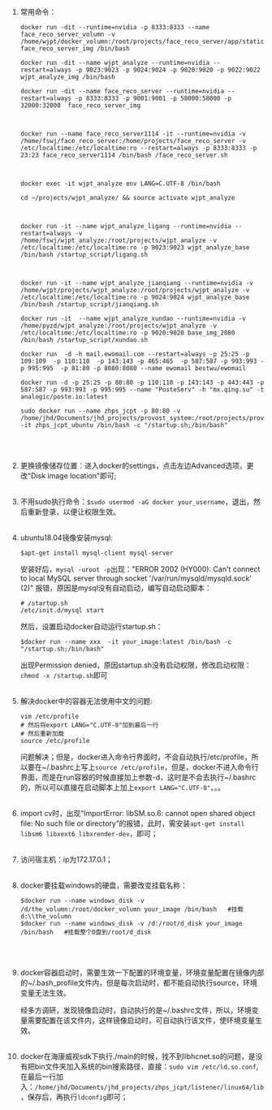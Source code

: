 1. 常用命令：

   ```shell
   docker run -dit --runtime=nvidia -p 8333:8333 --name face_reco_server_volumn -v /home/wjpt/docker_volumn:/root/projects/face_reco_server/app/static/snapshot_temps face_reco_server_img /bin/bash
   
   docker run -dit --name wjpt_analyze --runtime=nvidia --restart=always -p 9023:9023 -p 9024:9024 -p 9020:9020 -p 9022:9022 wjpt_analyze_img /bin/bash
   
   docker run -dit --name face_reco_server --runtime=nvidia --restart=always -p 8333:8333 -p 9001:9001 -p 58000:58000 -p 32000:32000  face_reco_server_img
   
   
   
   docker run --name face_reco_server1114 -it --runtime=nvidia -v /home/fswj/face_reco_server:/home/projects/face_reco_server -v /etc/localtime:/etc/localtime:ro --restart=always -p 8333:8333 -p 23:23 face_reco_server1114 /bin/bash /face_reco_server.sh
   
   
   
   docker exec -it wjpt_analyze env LANG=C.UTF-8 /bin/bash
   
   cd ~/projects/wjpt_analyze/ && source activate wjpt_analyze
   
   
   
   docker run -it --name wjpt_analyze_ligang --runtime=nvidia --restart=always -v /home/fswj/wjpt_analyze:/root/projects/wjpt_analyze -v /etc/localtime:/etc/localtime:ro -p 9023:9023 wjpt_analyze_base /bin/bash /startup_script/ligang.sh
   
   
   
   docker run -it --name wjpt_analyze_jianqiang --runtime=nvidia -v /home/wjpt/projects/wjpt_analyze:/root/projects/wjpt_analyze -v /etc/localtime:/etc/localtime:ro -p 9024:9024 wjpt_analyze_base /bin/bash /startup_script/jianqiang.sh
   
   docker run -it  --name wjpt_analyze_xundao --runtime=nvidia -v /home/pyzd/wjpt_analyze:/root/projects/wjpt_analyze -v /etc/localtime:/etc/localtime:ro -p 9020:9020 base_img_2080 /bin/bash /startup_script/xundao.sh
   
   docker run  -d -h mail.ewomail.com --restart=always -p 25:25 -p 109:109  -p 110:110  -p 143:143 -p 465:465  -p 587:587 -p 993:993 -p 995:995  -p 81:80 -p 8080:8080 --name ewomail bestwu/ewomail
   
   docker run -d -p 25:25 -p 80:80 -p 110:110 -p 143:143 -p 443:443 -p 587:587 -p 993:993 -p 995:995 --name "PosteServ" -h "mx.qing.su" -t analogic/poste.io:latest
   
   sudo docker run --name zhps_jcpt -p 80:80 -v /home/jhd/Documents/jhd_projects/provost_system:/root/projects/provost_system -it zhps_jcpt_ubuntu /bin/bash -c "/startup.sh;/bin/bash"
   
   ```

   <br><br>

   

2. 更换镜像储存位置：进入docker的settings，点击左边Advanced选项，更改"Disk image location"即可;<br><br>

3. 不用sudo执行命令：`$sudo usermod -aG docker your_username`，退出，然后重新登录，以便让权限生效。<br><br>

4. ubuntu18.04镜像安装mysql:

   ```
   $apt-get install mysql-client mysql-server
   ```

   安装好后，`mysql -uroot -p`出现："ERROR 2002 (HY000): Can't connect to local MySQL server through socket '/var/run/mysqld/mysqld.sock' (2)" 报错，原因是mysql没有自动启动，编写自动启动脚本：

   ```shell
   # /startup.sh
   /etc/init.d/mysql start
   ```

   然后，设置启动docker自动运行startup.sh：

   ```
   $docker run --name xxx  -it your_image:latest /bin/bash -c "/startup.sh;/bin/bash"
   ```

   出现Permission denied，原因startup.sh没有启动权限，修改启动权限：`chmod -x /startup.sh`即可<br><br>

5. 解决docker中的容器无法使用中文的问题:

   ```shell
   vim /etc/profile
   # 然后将export LANG="C.UTF-8"加到最后一行
   # 然后重新加载
   source /etc/profile
   ```

   问题解决；但是，docker进入命令行界面时，不会自动执行/etc/profile，所以要在~/.bashrc上写上`source /etc/profile`，但是，docker不进入命令行界面，而是在run容器的时候直接加上参数-d，这时是不会去执行~/.bashrc的，所以可以直接在启动脚本上加上`export LANG="C.UTF-8"`。。。<br><br>

6. import cv时，出现“ImportError: libSM.so.6: cannot open shared object file: No such file or directory”的报错，此时，需安装`apt-get install libsm6 libxext6 libxrender-dev`，即可；<br><br>

7. 访问宿主机：ip为172.17.0.1；<br><br>

8. docker要挂载windows的硬盘，需要改变挂载名称：

   ```shell
   $docker run --name windows_disk -v /d/the_volumn:/root/docker_volumn your_image /bin/bash   #挂载d:\\the_volumn
   $docker run --name windows_disk -v /d:/root/d_disk your_image /bin/bash   #挂载整个D盘到/root/d_disk
   ```

   <br><br>

9. docker容器启动时，需要生效一下配置的环境变量，环境变量配置在镜像内部的~/.bash_profile文件内，但是每次启动时，都不能自动执行source，环境变量无法生效。

   经多方调研，发现镜像启动时，自动执行的是~/.bashrc文件，所以，环境变量需要配置在该文件内，这样镜像启动时，可自动执行该文件，使环境变量生效。<br><br>

10. docker在海康威视sdk下执行./main的时候，找不到libhcnet.so的问题，是没有把bin文件夹加入系统的bin搜索路径，直接：`sudo vim /etc/ld.so.conf`, 在最后一行加入：`/home/jhd/Documents/jhd_projects/zhps_jcpt/listener/linux64/lib`，保存后，再执行`ldconfig`即可；<br><br>

    

    